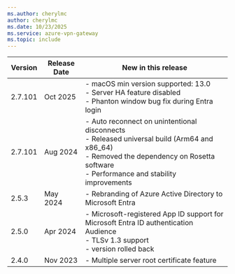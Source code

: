 ```yaml
---
ms.author: cherylmc
author: cherylmc
ms.date: 10/23/2025
ms.service: azure-vpn-gateway
ms.topic: include
---
```


| Version | Release Date | New in this release |
|---|---|---|
| 2.7.101 | Oct 2025 | - macOS min version supported: 13.0<br> - Server HA feature disabled<br> - Phanton window bug fix during Entra login |
| 2.7.101 | Aug 2024 | - Auto reconnect on unintentional disconnects<br> - Released universal build (Arm64 and x86_64)<br> - Removed the dependency on Rosetta software<br> - Performance and stability improvements |
| 2.5.3 | May 2024 | - Rebranding of Azure Active Directory to Microsoft Entra |
| 2.5.0 | Apr 2024 | - Microsoft-registered App ID support for Microsoft Entra ID authentication Audience<br> - TLSv 1.3 support<br> - version rolled back |
| 2.4.0 | Nov 2023 | - Multiple server root certificate feature |
